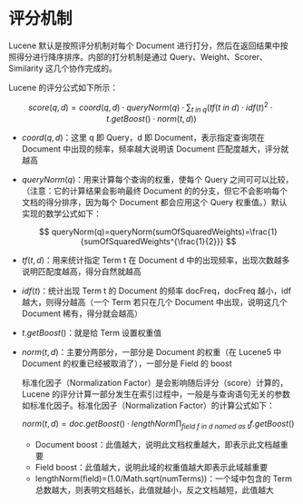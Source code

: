 <!--
 * @Github       : https://github.com/superzhc/BigData-A-Question
 * @Author       : SUPERZHC
 * @CreateDate   : 2020-11-30 14:47:40
 * @LastEditTime : 2020-11-30 15:56:18
 * @Copyright 2020 SUPERZHC
-->
# 评分机制

Lucene 默认是按照评分机制对每个 Document 进行打分，然后在返回结果中按照得分进行降序排序。内部的打分机制是通过 Query、Weight、Scorer、Similarity 这几个协作完成的。

Lucene 的评分公式如下所示：

$$
score(q,d)=coord(q,d) \cdot queryNorm(q) \cdot \sum_{t \ in \ q}(tf(t \ in \ d) \cdot idf(t)^{2} \cdot t.getBoost() \cdot norm(t,d))
$$

- $coord(q,d)$：这里 q 即 Query，d 即 Document，表示指定查询项在 Document 中出现的频率，频率越大说明该 Document 匹配度越大，评分就越高
- $queryNorm(q)$：用来计算每个查询的权重，使每个 Query 之间可可以比较，（注意：它的计算结果会影响最终 Document 的的分支，但它不会影响每个文档的得分排序，因为每个 Document 都会应用这个 Query 权重值。）默认实现的数学公式如下：
  
  $$
  queryNorm(q)=queryNorm(sumOfSquaredWeights)=\frac{1}{sumOfSquaredWeights^{\frac{1}{2}}}
  $$

- $tf(t,d)$：用来统计指定 Term t 在 Document d 中的出现频率，出现次数越多说明匹配度越高，得分自然就越高
- $idf(t)$：统计出现 Term t 的 Document 的频率 docFreq，docFreq 越小，idf 越大，则得分越高（一个 Term 若只在几个 Document 中出现，说明这几个 Document 稀有，得分就会越高）
- $t.getBoost()$：就是给 Term 设置权重值
- $norm(t,d)$：主要分两部分，一部分是 Document 的权重（在 Lucene5 中 Document 的权重已经被取消了），一部分是 Field 的 boost
  
  标准化因子（Normalization Factor）是会影响随后评分（score）计算的，Lucene 的评分计算一部分发生在索引过程中，一般是与查询语句无关的参数如标准化因子。标准化因子（Normalization Factor）的计算公式如下：

  $$
  norm(t,d)=doc.getBoost() \cdot lengthNorm \prod_{field \ f  \ in \ d \ named \ as \ t}f.getBoost()
  $$

  - Document boost：此值越大，说明此文档权重越大，即表示此文档越重要
  - Field boost：此值越大，说明此域的权重值越大即表示此域越重要
  - lengthNorm(field)=(1.0/Math.sqrt(numTerms))：一个域中包含的 Term 总数越大，则表明文档越长，此值就越小，反之文档越短，此值越大
